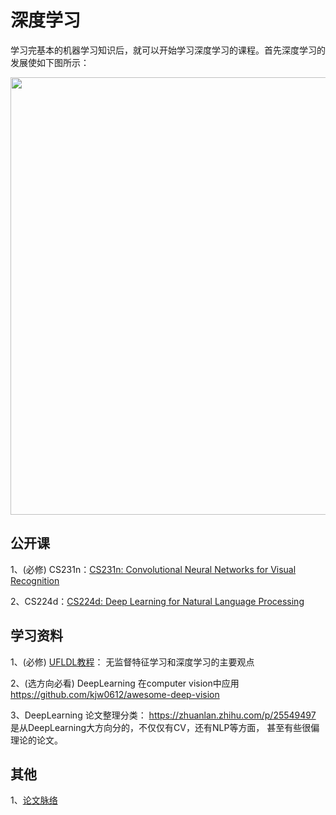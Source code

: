 # 深度学习
学习完基本的机器学习知识后，就可以开始学习深度学习的课程。首先深度学习的发展使如下图所示：
<div align="center">
  <img src="https://github.com/gyy8426/Computer_Vision_primer/blob/master/Stage_2-%E6%B7%B1%E5%BA%A6%E5%AD%A6%E4%B9%A0/deeplearning_his.gif" width="700px" />
</div>

## 公开课
1、(必修) CS231n：[CS231n: Convolutional Neural Networks for Visual Recognition](http://cs231n.stanford.edu/) 

2、CS224d：[CS224d: Deep Learning for Natural Language Processing](http://cs224d.stanford.edu/)

## 学习资料
1、(必修) [UFLDL教程](http://ufldl.stanford.edu/wiki/index.php/UFLDL%E6%95%99%E7%A8%8B)： 无监督特征学习和深度学习的主要观点

2、(选方向必看) DeepLearning 在computer vision中应用 https://github.com/kjw0612/awesome-deep-vision

3、DeepLearning 论文整理分类：
https://zhuanlan.zhihu.com/p/25549497  是从DeepLearning大方向分的，不仅仅有CV，还有NLP等方面， 甚至有些很偏理论的论文。

## 其他
1、[论文脉络](https://github.com/gyy8426/Computer_Vision_primer/blob/master/Stage_2-%E6%B7%B1%E5%BA%A6%E5%AD%A6%E4%B9%A0/Deep%20Learning%20Papers%20Reading%20Roadmap.jpg)

